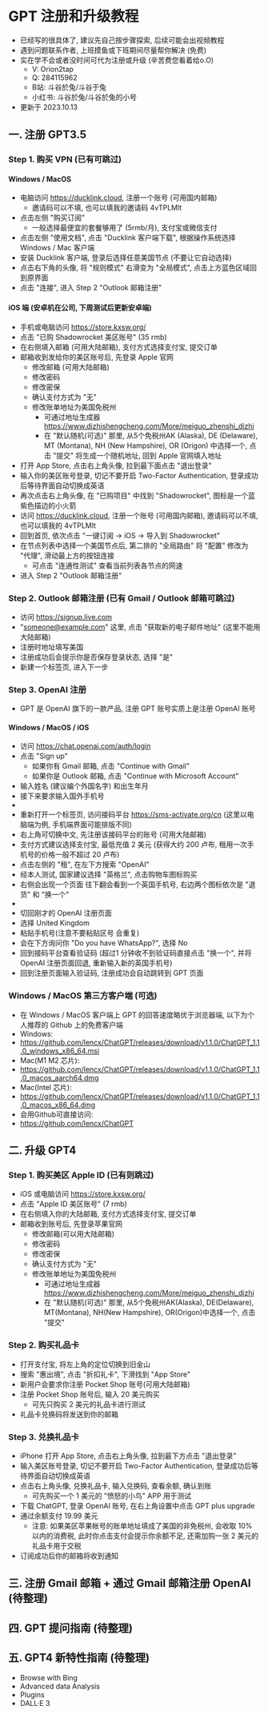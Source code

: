 # GPT 注册和升级教程

- 已经写的很具体了, 建议先自己按步骤探索, 后续可能会出视频教程
- 遇到问题联系作者, 上班摸鱼或下班期间尽量帮你解决 (免费)
- 实在学不会或者没时间可代为注册或升级 (辛苦费您看着给o.O)
  - V: Orion2tap
  - Q: 284115962
  - B站: 斗谷於兔/斗谷于兔
  - 小红书: 斗谷於兔/斗谷於兔的小号
- 更新于 2023.10.13

## 一. 注册 GPT3.5

### Step 1. 购买 VPN (已有可跳过)

#### Windows / MacOS

- 电脑访问 https://ducklink.cloud, 注册一个账号 (可用国内邮箱)
  - 邀请码可以不填, 也可以填我的邀请码 4vTPLMlt
- 点击左侧 "购买订阅"
  - 一般选择最便宜的套餐够用了 (5rmb/月), 支付宝或微信支付
- 点击左侧 "使用文档", 点击 "Ducklink 客户端下载", 根据操作系统选择 Windows / Mac 客户端
- 安装 Ducklink 客户端, 登录后选择任意美国节点 (不要让它自动选择)
- 点击右下角的头像, 将 "规则模式" 右滑变为 "全局模式", 点击上方蓝色区域回到原界面
- 点击 "连接", 进入 Step 2 "Outlook 邮箱注册"

#### iOS 端 (安卓机在公司, 下周测试后更新安卓端)

- 手机或电脑访问 https://store.kxsw.org/
- 点击 "已购 Shadowrocket 美区账号" (35 rmb)
- 在右侧填入邮箱 (可用大陆邮箱), 支付方式选择支付宝, 提交订单
- 邮箱收到发给你的美区账号后, 先登录 Apple 官网
  - 修改邮箱 (可用大陆邮箱)
  - 修改密码
  - 修改密保
  - 确认支付方式为 "无"
  - 修改账单地址为美国免税州
    - 可通过地址生成器 https://www.dizhishengcheng.com/More/meiguo_zhenshi_dizhi
    - 在 "默认随机(可选)" 那里, 从5个免税州AK (Alaska), DE (Delaware), MT (Montana), NH (New Hampshire), OR (Origon) 中选择一个, 点击 "提交" 将生成一个随机地址, 回到 Apple 官网填入地址
- 打开 App Store, 点击右上角头像, 拉到最下面点击 "退出登录"
- 输入你的美区账号登录, 切记不要开启 Two-Factor Authentication, 登录成功后等待界面自动切换成英语
- 再次点击右上角头像, 在 "已购项目" 中找到 "Shadowrocket", 图标是一个蓝紫色描边的小火箭
- 访问 https://ducklink.cloud, 注册一个账号 (可用国内邮箱), 邀请码可以不填, 也可以填我的 4vTPLMlt
- 回到首页, 依次点击 "一键订阅 -> iOS -> 导入到 Shadowrocket"
- 在节点列表中选择一个美国节点后, 第二排的 "全局路由" 将 "配置" 修改为 "代理", 滑动最上方的按钮连接
  - 可点击 "连通性测试" 查看当前列表各节点的网速
- 进入 Step 2 "Outlook 邮箱注册"

### Step 2. Outlook 邮箱注册 (已有 Gmail / Outlook 邮箱可跳过)

- 访问 https://signup.live.com
- "someone@example.com" 这里, 点击 "获取新的电子邮件地址" (这里不能用大陆邮箱)
- 注册时地址填写美国
- 注册成功后会提示你是否保存登录状态, 选择 "是"
- 新建一个标签页, 进入下一步
  
### Step 3. OpenAI 注册

- GPT 是 OpenAI 旗下的一款产品, 注册 GPT 账号实质上是注册 OpenAI 账号

#### Windows / MacOS / iOS

- 访问 https://chat.openai.com/auth/login
- 点击 "Sign up"
  - 如果你有 Gmail 邮箱, 点击 "Continue with Gmail"
  - 如果你是 Outlook 邮箱, 点击 "Continue with Microsoft Account"
- 输入姓名 (建议编个外国名字) 和出生年月
- 接下来要求输入国外手机号
-  
- 重新打开一个标签页, 访问接码平台 https://sms-activate.org/cn (这里以电脑端为例, 手机端界面可能排版不同)
- 右上角可切换中文, 先注册该接码平台的账号 (可用大陆邮箱)
- 支付方式建议选择支付宝, 最低充值 2 美元 (获得大约 200 卢布, 租用一次手机号的价格一般不超过 20 卢布)
- 点击左侧的 "租", 在左下方搜索 "OpenAI"
- 经本人测试, 国家建议选择 "英格兰", 点击购物车图标购买
- 右侧会出现一个页面 往下翻会看到一个英国手机号, 右边两个图标依次是 "退货" 和 "换一个"
-  
- 切回刚才的 OpenAI 注册页面
- 选择 United Kingdom
- 粘贴手机号(注意不要粘贴区号 会重复)
- 会在下方询问你 "Do you have WhatsApp?", 选择 No
- 回到接码平台查看验证码 (超过1 分钟收不到验证码直接点击 "换一个", 并将 OpenAI 注册页面回退, 重新输入新的英国手机号)
- 回到注册页面输入验证码, 注册成功会自动跳转到 GPT 页面

### Windows / MacOS 第三方客户端 (可选)

- 在 Windows / MacOS 客户端上 GPT 的回答速度略优于浏览器端, 以下为个人推荐的 Github 上的免费客户端
- Windows:
- https://github.com/lencx/ChatGPT/releases/download/v1.1.0/ChatGPT_1.1.0_windows_x86_64.msi
- Mac(M1 M2 芯片):
- https://github.com/lencx/ChatGPT/releases/download/v1.1.0/ChatGPT_1.1.0_macos_aarch64.dmg
- Mac(Intel 芯片):
- https://github.com/lencx/ChatGPT/releases/download/v1.1.0/ChatGPT_1.1.0_macos_x86_64.dmg
- 会用Github可直接访问:
- https://github.com/lencx/ChatGPT

## 二. 升级 GPT4

### Step 1. 购买美区 Apple ID (已有则跳过)

- iOS 或电脑访问 https://store.kxsw.org/
- 点击 "Apple ID 美区账号" (7 rmb)
- 在右侧填入你的大陆邮箱, 支付方式选择支付宝, 提交订单
- 邮箱收到账号后, 先登录苹果官网
  - 修改邮箱(可以用大陆邮箱)
  - 修改密码
  - 修改密保
  - 确认支付方式为 "无"
  - 修改账单地址为美国免税州
    - 可通过地址生成器 https://www.dizhishengcheng.com/More/meiguo_zhenshi_dizhi
    - 在 "默认随机(可选)" 那里, 从5个免税州AK(Alaska), DE(Delaware), MT(Montana), NH(New Hampshire), OR(Origon)中选择一个, 点击 "提交"

### Step 2. 购买礼品卡

- 打开支付宝, 将左上角的定位切换到旧金山
- 搜索 "惠出境", 点击 "折扣礼卡", 下滑找到 "App Store"
- 新用户会要求你注册 Pocket Shop 账号(可用大陆邮箱)
- 注册 Pocket Shop 账号后, 输入 20 美元购买
  - 可先只购买 2 美元的礼品卡进行测试
- 礼品卡兑换码将发送到你的邮箱

### Step 3. 兑换礼品卡

- iPhone 打开 App Store, 点击右上角头像, 拉到最下方点击 "退出登录"
- 输入美区账号登录, 切记不要开启 Two-Factor Authentication, 登录成功后等待界面自动切换成英语
- 点击右上角头像, 兑换礼品卡, 输入兑换码, 查看余额, 确认到账
  - 可先购买一个 1 美元的 "愤怒的小鸟" APP 用于测试
- 下载 ChatGPT, 登录 OpenAI 账号, 在右上角设置中点击 GPT plus upgrade
- 通过余额支付 19.99 美元
  - 注意: 如果美区苹果帐号的账单地址填成了美国的非免税州, 会收取 10% 以内的消费税, 此时你点击支付会提示你余额不足, 还需加购一张 2 美元的礼品卡用于交税
- 订阅成功后你的邮箱将收到通知

## 三. 注册 Gmail 邮箱 + 通过 Gmail 邮箱注册 OpenAI (待整理)

## 四. GPT 提问指南 (待整理)

## 五. GPT4 新特性指南 (待整理)

- Browse with Bing
- Advanced data Analysis
- Plugins
- DALL·E 3
